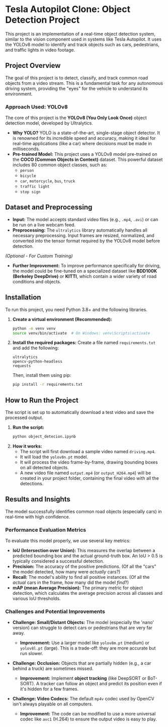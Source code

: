 # Tesla Autopilot Clone: Object Detection Project

This project is an implementation of a real-time object detection system, similar to the vision component used in systems like Tesla Autopilot. It uses the YOLOv8 model to identify and track objects such as cars, pedestrians, and traffic lights in video footage.



## Project Overview

The goal of this project is to detect, classify, and track common road objects from a video stream. This is a fundamental task for any autonomous driving system, providing the "eyes" for the vehicle to understand its environment.

### Approach Used: YOLOv8

The core of this project is the **YOLOv8 (You Only Look Once)** object detection model, developed by Ultralytics.

* **Why YOLO?** YOLO is a state-of-the-art, single-stage object detector. It is renowned for its incredible speed and accuracy, making it ideal for real-time applications (like a car) where decisions must be made in milliseconds.
* **Pre-trained Model:** This project uses a YOLOv8 model pre-trained on the **COCO (Common Objects in Context)** dataset. This powerful dataset includes 80 common object classes, such as:
    * `person`
    * `bicycle`
    * `car`, `motorcycle`, `bus`, `truck`
    * `traffic light`
    * `stop sign`

## Dataset and Preprocessing

* **Input:** The model accepts standard video files (e.g., `.mp4`, `.avi`) or can be run on a live webcam feed.
* **Preprocessing:** The `ultralytics` library automatically handles all necessary preprocessing. Input frames are resized, normalized, and converted into the tensor format required by the YOLOv8 model before detection.

*(Optional - For Custom Training)*
* **Further Improvement:** To improve performance specifically for driving, the model could be fine-tuned on a specialized dataset like **BDD100K (Berkeley DeepDrive)** or **KITTI**, which contain a wider variety of road conditions and objects.

## Installation

To run this project, you need Python 3.8+ and the following libraries.

1.  **Create a virtual environment (Recommended):**
    ```bash
    python -m venv venv
    source venv/bin/activate  # On Windows: venv\Scripts\activate
    ```

2.  **Install the required packages:**
    Create a file named `requirements.txt` and add the following:
    ```
    ultralytics
    opencv-python-headless
    requests
    ```
    Then, install them using pip:
    ```bash
    pip install -r requirements.txt
    ```

## How to Run the Project

The script is set up to automatically download a test video and save the processed output.

1.  **Run the script:**
    ```bash
    python object_detecion.ipynb
    ```
2.  **How it works:**
    * The script will first download a sample video named `driving.mp4`.
    * It will load the `yolov8n.pt` model.
    * It will process the video frame-by-frame, drawing bounding boxes on all detected objects.
    * A new video file named `output.mp4` (or `output_H264.mp4`) will be created in your project folder, containing the final video with all the detections.

## Results and Insights

The model successfully identifies common road objects (especially cars) in real-time with high confidence.

### Performance Evaluation Metrics

To evaluate this model properly, we use several key metrics:

* **IoU (Intersection over Union):** This measures the overlap between a predicted bounding box and the actual ground-truth box. An IoU > 0.5 is typically considered a successful detection.
* **Precision:** The accuracy of the positive predictions. (Of all the "cars" the model detected, how many were *actually* cars?)
* **Recall:** The model's ability to find all positive instances. (Of all the *actual* cars in the frame, how many did the model *find*?)
* **mAP (mean Average Precision):** The primary metric for object detection, which calculates the average precision across all classes and various IoU thresholds.

### Challenges and Potential Improvements

* **Challenge: Small/Distant Objects:** The model (especially the 'nano' version) can struggle to detect cars or pedestrians that are very far away.
    * **Improvement:** Use a larger model like `yolov8m.pt` (medium) or `yolov8l.pt` (large). This is a trade-off: they are more accurate but run slower.

* **Challenge: Occlusion:** Objects that are partially hidden (e.g., a car behind a truck) are sometimes missed.
    * **Improvement:** Implement **object tracking** (like DeepSORT or BoT-SORT). A tracker can follow an object and predict its position even if it's hidden for a few frames.

* **Challenge: Video Codecs:** The default `mp4v` codec used by OpenCV isn't always playable on all computers.
    * **Improvement:** The code can be modified to use a more universal codec like `avc1` (H.264) to ensure the output video is easy to play.
